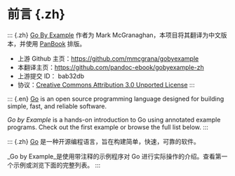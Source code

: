 # 前言 {.zh}

::: {.zh}
[Go By Example](https://github.com/mmcgrana/gobyexample) 作者为 Mark McGranaghan，本项目将其翻译为中文版本，并使用 [PanBook](https://github.com/annProg/PanBook) 排版。

- 上游 Github 主页：https://github.com/mmcgrana/gobyexample
- 本翻译主页：https://github.com/pandoc-ebook/gobyexample-zh
- 上游提交 ID： bab32db
- 协议：[Creative Commons Attribution 3.0 Unported License](http://creativecommons.org/licenses/by/3.0/)
:::

::: {.en}
[Go](http://golang.org/) is an open source programming language designed for building simple, fast, and reliable software.

_Go by Example_ is a hands-on introduction to Go using annotated example programs. Check out the first example or browse the full list below.
:::

::: {.zh}
[Go](http://golang.org/) 是一种开源编程语言，旨在构建简单，快速，可靠的软件。

_Go by Example_是使用带注释的示例程序对 Go 进行实际操作的介绍。查看第一个示例或浏览下面的完整列表。
:::